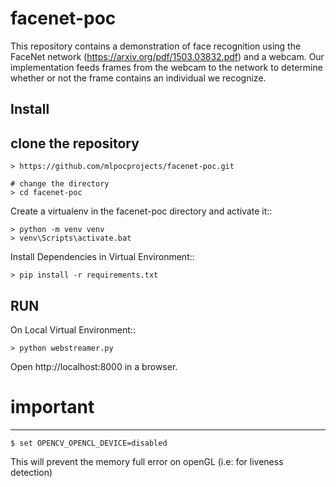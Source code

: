 # facenet-poc

This repository contains a demonstration of face recognition using the FaceNet network (https://arxiv.org/pdf/1503.03832.pdf) and a webcam. Our implementation feeds frames from the webcam to the network to determine whether or not the frame contains an individual we recognize.

Install
-----

## clone the repository
    > https://github.com/mlpocprojects/facenet-poc.git
    
    # change the directory
    > cd facenet-poc

Create a virtualenv in the facenet-poc directory and activate it::
    
    > python -m venv venv
    > venv\Scripts\activate.bat
    
Install Dependencies in Virtual Environment::

	> pip install -r requirements.txt

RUN
---

 On Local Virtual Environment::

	> python webstreamer.py
	
Open http://localhost:8000 in a browser.

# important
-----------

    $ set OPENCV_OPENCL_DEVICE=disabled

This will prevent the memory full error on openGL (i.e: for liveness detection)